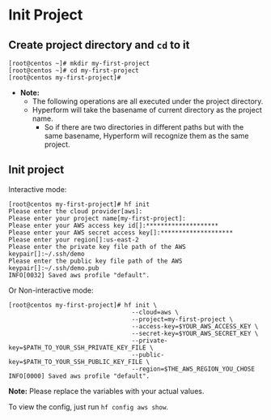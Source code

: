 # Init Project


## Create project directory and `cd` to it
```
[root@centos ~]# mkdir my-first-project
[root@centos ~]# cd my-first-project
[root@centos my-first-project]#
```

- **Note:**
  - The following operations are all executed under the project directory.
  - Hyperform will take the basename of current directory as the project name.
    - So if there are two directories in different paths but with the same basename, Hyperform will recognize them as the same project.


## Init project
Interactive mode:
```
[root@centos my-first-project]# hf init
Please enter the cloud provider[aws]:
Please enter your project name[my-first-project]:
Please enter your AWS access key id[]:********************
Please enter your AWS secret access key[]:********************
Please enter your region[]:us-east-2
Please enter the private key file path of the AWS keypair[]:~/.ssh/demo
Please enter the public key file path of the AWS keypair[]:~/.ssh/demo.pub
INFO[0032] Saved aws profile "default".
```

Or Non-interactive mode:

```
[root@centos my-first-project]# hf init \
                                  --cloud=aws \
                                  --project=my-first-project \
                                  --access-key=$YOUR_AWS_ACCESS_KEY \
                                  --secret-key=$YOUR_AWS_SECRET_KEY \
                                  --private-key=$PATH_TO_YOUR_SSH_PRIVATE_KEY_FILE \
                                  --public-key=$PATH_TO_YOUR_SSH_PUBLIC_KEY_FILE \
                                  --region=$THE_AWS_REGION_YOU_CHOSE
INFO[0000] Saved aws profile "default".
```
**Note:** Please replace the variables with your actual values.

To view the config, just run `hf config aws show`.

